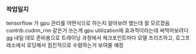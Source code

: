 ### 작업일지

tensorflow 가 gpu 관리를 어떤식으로 하는지 알아보려 했는데 잘 모르겠음
contrib.cudnn_rnn 같은거 쓰는게 gpu utilization에 효과적이라는데 써먹어보려다 gg
내일 데모 준비용으로 트레이닝 과정에서 체크포인트마다 모델 프리즈하고, 로그프레소에서 로딩해서 점진적으로 수렴하는거 보여줄 예정
